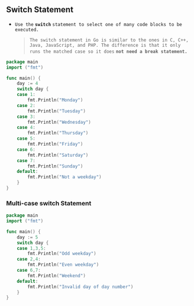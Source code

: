 ## Switch Statement

- `Use the` **`switch`** `statement to select one of many code blocks to be executed.`

  > `The switch statement in Go is similar to the ones in C, C++, Java, JavaScript, and PHP. The difference is that it only runs the matched case so it does` **`not need a break statement.`**



```go
package main
import ("fmt")

func main() {
  	day := 4
  	switch day {
  	case 1:
    	fmt.Println("Monday")
  	case 2:
    	fmt.Println("Tuesday")
  	case 3:
    	fmt.Println("Wednesday")
  	case 4:
    	fmt.Println("Thursday")
  	case 5:
    	fmt.Println("Friday")
  	case 6:
    	fmt.Println("Saturday")
  	case 7:
    	fmt.Println("Sunday")
    default:
        fmt.Println("Not a weekday")
  	}
}
```





### Multi-case switch Statement

```go
package main
import ("fmt")

func main() {
    day := 5
   	switch day {
   	case 1,3,5:
    	fmt.Println("Odd weekday")
   	case 2,4:
		fmt.Println("Even weekday")
   	case 6,7:
    	fmt.Println("Weekend")
  	default:
    	fmt.Println("Invalid day of day number")
  	}
}
```

